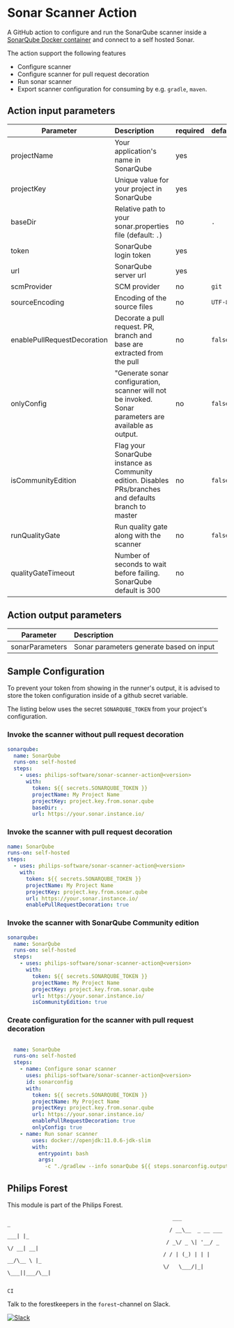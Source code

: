 # Sonar Scanner Action

A GitHub action to configure and run the SonarQube scanner inside a [SonarQube Docker container](https://hub.docker.com/r/philipssoftware/sonar-scanner) and connect to a self hosted Sonar.

The action support the following features

- Configure scanner
- Configure scanner for pull request decoration
- Run sonar scanner
- Export scanner configuration for consuming by e.g. `gradle`, `maven`.

## Action input parameters

| Parameter                   | Description                                                                                            | required | default |
| --------------------------- | :----------------------------------------------------------------------------------------------------- | -------- | ------- |
| projectName                 | Your application's name in SonarQube                                                                   | yes      |         |
| projectKey                  | Unique value for your project in SonarQube                                                             | yes      |         |
| baseDir                     | Relative path to your sonar.properties file (default: `.`)                                             | no       | `.`     |
| token                       | SonarQube login token                                                                                  | yes      |         |
| url                         | SonarQube server url                                                                                   | yes      |         |
| scmProvider                 | SCM provider                                                                                           | no       | `git`   |
| sourceEncoding              | Encoding of the source files                                                                           | no       | `UTF-8` |
| enablePullRequestDecoration | Decorate a pull request. PR, branch and base are extracted from the pull                               | no       | `false` |
| onlyConfig                  | "Generate sonar configuration, scanner will not be invoked. Sonar parameters are available as output.  | no       | `false` |
| isCommunityEdition          | Flag your SonarQube instance as Community edition. Disables PRs/branches and defaults branch to master | no       | `false` |
| runQualityGate              | Run quality gate along with the scanner                                                                | no       | `false` |
| qualityGateTimeout          | Number of seconds to wait before failing. SonarQube default is 300                                     | no       |         |

## Action output parameters

| Parameter       | Description                              |
| --------------- | :--------------------------------------- |
| sonarParameters | Sonar parameters generate based on input |

## Sample Configuration

To prevent your token from showing in the runner's output, it is advised to store the token configuration inside of a github secret variable.

The listing below uses the secret `SONARQUBE_TOKEN` from your project's configuration.

### Invoke the scanner without pull request decoration

```yml
sonarqube:
  name: SonarQube
  runs-on: self-hosted
  steps:
    - uses: philips-software/sonar-scanner-action@<version>
      with:
        token: ${{ secrets.SONARQUBE_TOKEN }}
        projectName: My Project Name
        projectKey: project.key.from.sonar.qube
        baseDir: .
        url: https://your.sonar.instance.io/
```

### Invoke the scanner with pull request decoration

```yml
name: SonarQube
runs-on: self-hosted
steps:
  - uses: philips-software/sonar-scanner-action@<version>
    with:
      token: ${{ secrets.SONARQUBE_TOKEN }}
      projectName: My Project Name
      projectKey: project.key.from.sonar.qube
      url: https://your.sonar.instance.io/
      enablePullRequestDecoration: true
```

### Invoke the scanner with SonarQube Community edition

```yml
sonarqube:
  name: SonarQube
  runs-on: self-hosted
  steps:
    - uses: philips-software/sonar-scanner-action@<version>
      with:
        token: ${{ secrets.SONARQUBE_TOKEN }}
        projectName: My Project Name
        projectKey: project.key.from.sonar.qube
        url: https://your.sonar.instance.io/
        isCommunityEdition: true
```

### Create configuration for the scanner with pull request decoration

```yml

  name: SonarQube
  runs-on: self-hosted
  steps:
    - name: Configure sonar scanner
      uses: philips-software/sonar-scanner-action@<version>
      id: sonarconfig
      with:
        token: ${{ secrets.SONARQUBE_TOKEN }}
        projectName: My Project Name
        projectKey: project.key.from.sonar.qube
        url: https://your.sonar.instance.io/
        enablePullRequestDecoration: true
        onlyConfig: true
    - name: Run sonar scanner
        uses: docker://openjdk:11.0.6-jdk-slim
        with:
          entrypoint: bash
          args:
            -c "./gradlew --info sonarQube ${{ steps.sonarconfig.outputs.sonarParameters }}"

```

## Philips Forest

This module is part of the Philips Forest.

```
                                                     ___                   _
                                                    / __\__  _ __ ___  ___| |_
                                                   / _\/ _ \| '__/ _ \/ __| __|
                                                  / / | (_) | | |  __/\__ \ |_
                                                  \/   \___/|_|  \___||___/\__|

                                                                            CI
```

Talk to the forestkeepers in the `forest`-channel on Slack.

[![Slack](https://philips-software-slackin.now.sh/badge.svg)](https://philips-software-slackin.now.sh)
